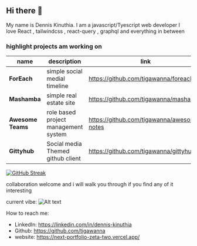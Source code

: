 ## Hi there 👋

My name is Dennis Kinuthia. I am a javascript/Tyescript web developer
I love React , tailwindcss , react-query , graphql and everything in between  




### highlight projects am working on 


| **name**          | **description**                       | **link**                                   | **hosted**                        | **technologies**                                            |
|-------------------|---------------------------------------|--------------------------------------------|-----------------------------------|-------------------------------------------------------------|
| **ForEach**       |  simple social medial timeline        | https://github.com/tigawanna/foreach       | https://devhub-brown.vercel.app/  | React,vite,tailwind,react-query,pocketbase                  |
| **Mashamba**      | simple real estate site               | https://github.com/tigawanna/mashamba      | https://mashamba.vercel.app/      | React,rakkasjs,tailwind,pocketbase                          |
| **Awesome Teams** |  role based project management system | https://github.com/tigawanna/awesome-notes | https://awesome-notes.vercel.app/ | React,vite,tailwind,react-query,zustand,pocketbase          |
| **Gittyhub**      |  Social media Themed github client    | https://github.com/tigawanna/gittyhub      | http://gittyhub.vercel.app/       | React,vite,tailwind,react-location,relay,Github GraphQL API |




[![GitHub Streak](https://github-readme-streak-stats.herokuapp.com?user=tigawanna&theme=navy-gear)](https://git.io/streak-stats)

collaboration welcome and i will walk you through if you find any of it interesting

current vibe:
![Alt text](https://spotify-recently-played-readme.vercel.app/api?user=ux88ch98gposewxwurgcx0pho&count=10)

How to reach me: 
- LinkedIn: https://linkedin.com/in/dennis-kinuthia
- Github: https://github.com/tigawanna
- website: https://next-portfolio-zeta-two.vercel.app/





